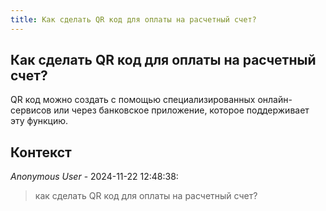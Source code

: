 ```yaml
---
title: Как сделать QR код для оплаты на расчетный счет?
---
```


## Как сделать QR код для оплаты на расчетный счет?

QR код можно создать с помощью специализированных онлайн-сервисов или через банковское приложение, которое поддерживает эту функцию.

## Контекст

_Anonymous User_ - 2024-11-22 12:48:38:

> как сделать QR код для оплаты на расчетный счет?
